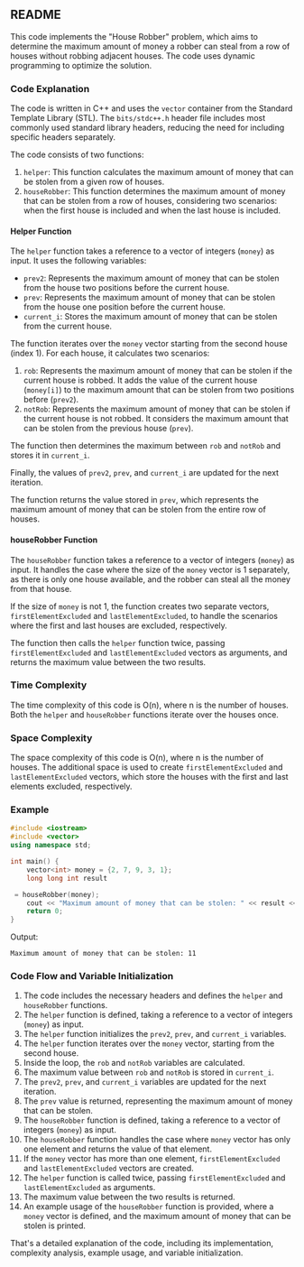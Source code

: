 ## README

This code implements the "House Robber" problem, which aims to determine the maximum amount of money a robber can steal from a row of houses without robbing adjacent houses. The code uses dynamic programming to optimize the solution.

### Code Explanation

The code is written in C++ and uses the `vector` container from the Standard Template Library (STL). The `bits/stdc++.h` header file includes most commonly used standard library headers, reducing the need for including specific headers separately.

The code consists of two functions:
1. `helper`: This function calculates the maximum amount of money that can be stolen from a given row of houses.
2. `houseRobber`: This function determines the maximum amount of money that can be stolen from a row of houses, considering two scenarios: when the first house is included and when the last house is included.

#### Helper Function

The `helper` function takes a reference to a vector of integers (`money`) as input. It uses the following variables:
- `prev2`: Represents the maximum amount of money that can be stolen from the house two positions before the current house.
- `prev`: Represents the maximum amount of money that can be stolen from the house one position before the current house.
- `current_i`: Stores the maximum amount of money that can be stolen from the current house.

The function iterates over the `money` vector starting from the second house (index 1). For each house, it calculates two scenarios:
1. `rob`: Represents the maximum amount of money that can be stolen if the current house is robbed. It adds the value of the current house (`money[i]`) to the maximum amount that can be stolen from two positions before (`prev2`).
2. `notRob`: Represents the maximum amount of money that can be stolen if the current house is not robbed. It considers the maximum amount that can be stolen from the previous house (`prev`).

The function then determines the maximum between `rob` and `notRob` and stores it in `current_i`.

Finally, the values of `prev2`, `prev`, and `current_i` are updated for the next iteration.

The function returns the value stored in `prev`, which represents the maximum amount of money that can be stolen from the entire row of houses.

#### houseRobber Function

The `houseRobber` function takes a reference to a vector of integers (`money`) as input. It handles the case where the size of the `money` vector is 1 separately, as there is only one house available, and the robber can steal all the money from that house.

If the size of `money` is not 1, the function creates two separate vectors, `firstElementExcluded` and `lastElementExcluded`, to handle the scenarios where the first and last houses are excluded, respectively.

The function then calls the `helper` function twice, passing `firstElementExcluded` and `lastElementExcluded` vectors as arguments, and returns the maximum value between the two results.

### Time Complexity

The time complexity of this code is O(n), where n is the number of houses. Both the `helper` and `houseRobber` functions iterate over the houses once.

### Space Complexity

The space complexity of this code is O(n), where n is the number of houses. The additional space is used to create `firstElementExcluded` and `lastElementExcluded` vectors, which store the houses with the first and last elements excluded, respectively.

### Example

```cpp
#include <iostream>
#include <vector>
using namespace std;

int main() {
    vector<int> money = {2, 7, 9, 3, 1};
    long long int result

 = houseRobber(money);
    cout << "Maximum amount of money that can be stolen: " << result << endl;
    return 0;
}
```

Output:
```
Maximum amount of money that can be stolen: 11
```

### Code Flow and Variable Initialization

1. The code includes the necessary headers and defines the `helper` and `houseRobber` functions.
2. The `helper` function is defined, taking a reference to a vector of integers (`money`) as input.
3. The `helper` function initializes the `prev2`, `prev`, and `current_i` variables.
4. The `helper` function iterates over the `money` vector, starting from the second house.
5. Inside the loop, the `rob` and `notRob` variables are calculated.
6. The maximum value between `rob` and `notRob` is stored in `current_i`.
7. The `prev2`, `prev`, and `current_i` variables are updated for the next iteration.
8. The `prev` value is returned, representing the maximum amount of money that can be stolen.
9. The `houseRobber` function is defined, taking a reference to a vector of integers (`money`) as input.
10. The `houseRobber` function handles the case where `money` vector has only one element and returns the value of that element.
11. If the `money` vector has more than one element, `firstElementExcluded` and `lastElementExcluded` vectors are created.
12. The `helper` function is called twice, passing `firstElementExcluded` and `lastElementExcluded` as arguments.
13. The maximum value between the two results is returned.
14. An example usage of the `houseRobber` function is provided, where a `money` vector is defined, and the maximum amount of money that can be stolen is printed.

That's a detailed explanation of the code, including its implementation, complexity analysis, example usage, and variable initialization.